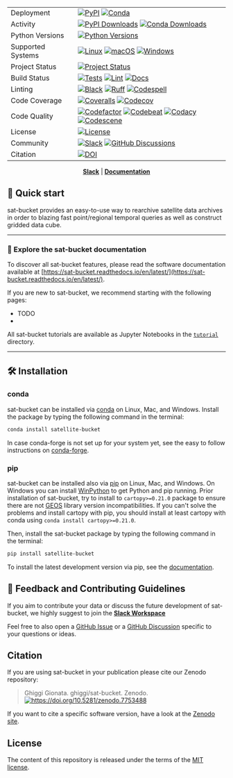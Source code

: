 <div align="center">

|                   |                                                                                                                                                                                                                                                                                                                                                                                                                                                                                                                                                                                                                                                                                           |
| ----------------- | ----------------------------------------------------------------------------------------------------------------------------------------------------------------------------------------------------------------------------------------------------------------------------------------------------------------------------------------------------------------------------------------------------------------------------------------------------------------------------------------------------------------------------------------------------------------------------------------------------------------------------------------------------------------------------------------- |
| Deployment        | [![PyPI](https://badge.fury.io/py/satellite-bucket.svg?style=flat)](https://pypi.org/project/sat-bucket/) [![Conda](https://img.shields.io/conda/vn/conda-forge/satellite-bucket.svg?logo=conda-forge&logoColor=white&style=flat)](https://anaconda.org/conda-forge/satellite-bucket)                                                                                                                                                                                                                                                                                                                                                                                                     |
| Activity          | [![PyPI Downloads](https://img.shields.io/pypi/dm/satellite-bucket.svg?label=PyPI%20downloads&style=flat)](https://pypi.org/project/satellite-bucket/) [![Conda Downloads](https://img.shields.io/conda/dn/conda-forge/satellite-bucket.svg?label=Conda%20downloads&style=flat)](https://anaconda.org/conda-forge/satellite-bucket)                                                                                                                                                                                                                                                                                                                                                       |
| Python Versions   | [![Python Versions](https://img.shields.io/badge/Python-3.10%20%203.11%20%203.12%20%203.13-blue?style=flat)](https://www.python.org/downloads/)                                                                                                                                                                                                                                                                                                                                                                                                                                                                                                                                           |
| Supported Systems | [![Linux](https://img.shields.io/github/actions/workflow/status/ghiggi/sat-bucket/.github/workflows/tests.yaml?label=Linux&style=flat)](https://github.com/ghiggi/sat-bucket/actions/workflows/tests.yaml) [![macOS](https://img.shields.io/github/actions/workflow/status/ghiggi/sat-bucket/.github/workflows/tests.yaml?label=macOS&style=flat)](https://github.com/ghiggi/sat-bucket/actions/workflows/tests.yaml) [![Windows](https://img.shields.io/github/actions/workflow/status/ghiggi/sat-bucket/.github/workflows/tests_windows.yaml?label=Windows&style=flat)](https://github.com/ghiggi/sat-bucket/actions/workflows/tests_windows.yaml)                                      |
| Project Status    | [![Project Status](https://www.repostatus.org/badges/latest/active.svg?style=flat)](https://www.repostatus.org/#active)                                                                                                                                                                                                                                                                                                                                                                                                                                                                                                                                                                   |
| Build Status      | [![Tests](https://github.com/ghiggi/sat-bucket/actions/workflows/tests.yaml/badge.svg?style=flat)](https://github.com/ghiggi/sat-bucket/actions/workflows/tests.yaml) [![Lint](https://github.com/ghiggi/sat-bucket/actions/workflows/lint.yaml/badge.svg?style=flat)](https://github.com/ghiggi/sat-bucket/actions/workflows/lint.yaml) [![Docs](https://readthedocs.org/projects/sat-bucket/badge/?version=latest&style=flat)](https://sat-bucket.readthedocs.io/en/latest/)                                                                                                                                                                                                            |
| Linting           | [![Black](https://img.shields.io/badge/code%20style-black-000000.svg?style=flat)](https://github.com/psf/black) [![Ruff](https://img.shields.io/endpoint?url=https://raw.githubusercontent.com/astral-sh/ruff/main/assets/badge/v2.json&style=flat)](https://github.com/astral-sh/ruff) [![Codespell](https://img.shields.io/badge/Codespell-enabled-brightgreen?style=flat)](https://github.com/codespell-project/codespell)                                                                                                                                                                                                                                                             |
| Code Coverage     | [![Coveralls](https://coveralls.io/repos/github/ghiggi/sat-bucket/badge.svg?branch=main&style=flat)](https://coveralls.io/github/ghiggi/sat-bucket?branch=main) [![Codecov](https://codecov.io/gh/ghiggi/sat-bucket/branch/main/graph/badge.svg?style=flat)](https://codecov.io/gh/ghiggi/sat-bucket)                                                                                                                                                                                                                                                                                                                                                                                     |
| Code Quality      | [![Codefactor](https://www.codefactor.io/repository/github/ghiggi/sat-bucket/badge?style=flat)](https://www.codefactor.io/repository/github/ghiggi/sat-bucket) [![Codebeat](https://codebeat.co/badges/236abcf2-cbae-4ca9-8a2d-3b70495bb16b?style=flat)](https://codebeat.co/projects/github-com-ghiggi-sat-bucket-main) [![Codacy](https://app.codacy.com/project/badge/Grade/bee842cb10004ad8bb9288256f2fc8af?style=flat)](https://app.codacy.com/gh/ghiggi/sat-bucket/dashboard?utm_source=gh&utm_medium=referral&utm_content=&utm_campaign=Badge_grade) [![Codescene](https://codescene.io/projects/67023/status-badges/code-health?style=flat)](https://codescene.io/projects/67023) |
| License           | [![License](https://img.shields.io/github/license/ghiggi/sat-bucket?style=flat)](https://github.com/ghiggi/sat-bucket/blob/main/LICENSE)                                                                                                                                                                                                                                                                                                                                                                                                                                                                                                                                                  |
| Community         | [![Slack](https://img.shields.io/badge/Slack-sat-bucket-green.svg?logo=slack&style=flat)](https://join.slack.com/t/gpmapi/shared_invite/zt-28vkxzjs1-~cIYci2o3G0qEEoQJVMQRg) [![GitHub Discussions](https://img.shields.io/badge/GitHub-Discussions-green?logo=github&style=flat)](https://github.com/ghiggi/sat-bucket/discussions)                                                                                                                                                                                                                                                                                                                                                      |
| Citation          | [![DOI](https://zenodo.org/badge/286664485.svg?style=flat)](https://doi.org/10.5281/zenodo.7753488)                                                                                                                                                                                                                                                                                                                                                                                                                                                                                                                                                                                       |

[**Slack**](https://join.slack.com/t/gpmapi/shared_invite/zt-28vkxzjs1-~cIYci2o3G0qEEoQJVMQRg) | [**Documentation**](https://sat-bucket.readthedocs.io/en/latest/)

<div align="left">

## 🚀 Quick start

sat-bucket provides an easy-to-use way to rearchive satellite data archives in order to blazing fast point/regional temporal queries as well as construct
gridded data cube.

______________________________________________________________________

### 📖 Explore the sat-bucket documentation

To discover all sat-bucket features,
please read the software documentation available at [https://sat-bucket.readthedocs.io/en/latest/](https://sat-bucket.readthedocs.io/en/latest/).

If you are new to sat-bucket, we recommend starting with the following pages:

- TODO
-

All sat-bucket tutorials are available as Jupyter Notebooks in the [`tutorial`](https://github.com/ghiggi/sat-bucket/tree/main/tutorials) directory.

______________________________________________________________________

## 🛠️ Installation

### conda

sat-bucket can be installed via [conda][conda_link] on Linux, Mac, and Windows.
Install the package by typing the following command in the terminal:

```bash
conda install satellite-bucket
```

In case conda-forge is not set up for your system yet, see the easy to follow instructions on [conda-forge][conda_forge_link].

### pip

sat-bucket can be installed also via [pip][pip_link] on Linux, Mac, and Windows.
On Windows you can install [WinPython][winpy_link] to get Python and pip running.
Prior installation of sat-bucket, try to install to `cartopy>=0.21.0` package to ensure there are not [GEOS](https://libgeos.org/) library version incompatibilities.
If you can't solve the problems and install cartopy with pip, you should install at least cartopy with conda using `conda install cartopy>=0.21.0`.

Then, install the sat-bucket package by typing the following command in the terminal:

```bash
pip install satellite-bucket
```

To install the latest development version via pip, see the [documentation][dev_install_link].

## 💭 Feedback and Contributing Guidelines

If you aim to contribute your data or discuss the future development of sat-bucket,
we highly suggest to join the [**Slack Workspace**](https://join.slack.com/t/gpmapi/shared_invite/zt-28vkxzjs1-~cIYci2o3G0qEEoQJVMQRg)

Feel free to also open a [GitHub Issue](https://github.com/ghiggi/sat-bucket/issues) or a [GitHub Discussion](https://github.com/ghiggi/sat-bucket/discussions) specific to your questions or ideas.

## Citation

If you are using sat-bucket in your publication please cite our Zenodo repository:

> Ghiggi Gionata. ghiggi/sat-bucket. Zenodo. [![<https://doi.org/10.5281/zenodo.7753488>](https://zenodo.org/badge/286664485.svg?style=flat)](https://doi.org/10.5281/zenodo.7753488)

If you want to cite a specific software version, have a look at the [Zenodo site](https://doi.org/10.5281/zenodo.7753488).

## License

The content of this repository is released under the terms of the [MIT license](LICENSE).

[conda_forge_link]: https://github.com/conda-forge/sat-bucket-feedstock#installing-sat-bucket
[conda_link]: https://docs.conda.io/en/latest/miniconda.html
[dev_install_link]: https://sat-bucket.readthedocs.io/en/latest/02_installation.html#installation-for-contributors
[pip_link]: https://pypi.org/project/sat-bucket
[winpy_link]: https://winpython.github.io/
